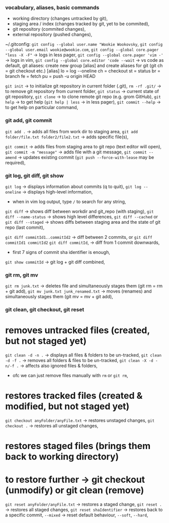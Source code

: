 ### vocabulary, aliases, basic commands

- working directory (changes untracked by git),
- staging area / index (changes tracked by git, yet to be commited),
- git repository (commited changes),
- external repository (pushed changes),

~/.gitconfig:
`git config --global user.name "Wookie Wookovsky`,
`git config --global user.email wookie@wookie.com`,
`git config --global core.pager "less -X -F"` -> logs in less pager,
`git config --global core.pager 'vim -'` -> logs in vim,
`git config --global core.editor 'code --wait` -> vs code as default,
git aliases: create new group [alias] and create aliases for git (git ch = git checkout etc.)
[alias]
        lo = log --oneline
        ch = checkout
        st = status
        br = branch
        fe = fetch
        pu = push -u origin HEAD

`git init` -> to initialize git repository in current folder (.git),
`rm -rf .git/` -> to remove git repository from current folder,
`git status` -> current state of git repository,
`git clone` -> to clone remote git repo (e.g. grom GitHub),
`git help` -> to get help (`git help | less` -> in less pager),
`git commit --help` -> to get help on particular command,

### git add, git commit

`git add .` -> adds all files from work dir to staging area,
`git add folder/file.txt folder2/file2.txt` -> adds specific file(s),

`git commit` -> adds files from staging area to git repo (text editor will open),
`git commit -m "message"` -> adds file with a git message,
`git commit --amend` -> updates existing commit (`git push --force-with-lease` may be required),

### git log, git diff, git show

`git log` -> displays information about commits (q to quit),
`git log --oneline` -> displays high-level information,
- when in vim log output, type `/` to search for any string,

`git diff` -> shows diff between workdir and git_repo (with staging),
`git diff --name-status` -> shows high level differences,
`git diff --cached` or `git diff --staged` -> shows diffs between staging area and the state of git repo (last commit),

`git diff commitId1..commitId2` -> diff between 2 commits,
or `git diff commitId1 commitId2`
`git diff commitId`, -> diff from 1 commit downwards,
- first 7 signs of commit sha identifier is enough,

`git show commitId` -> git log + git diff combined,

### git rm, git mv

`git rm junk.txt` -> deletes file and simultaneously stages them (git rm = rm + git add),
`git mv junk.txt junk_renamed.txt` -> moves (renames) and simultaneously stages them (git mv = mv + git add),

### git clean, git checkout, git reset

# removes untracked files (created, but not staged yet)
`git clean -d -n .` -> displays all files & folders to be un-tracked,
`git clean -d -f .` -> removes all folders & files to be un-tracked,
`git clean -X -d -n/-f .` -> affects also ignored files & folders,
- ofc we can just remove files manually with `rm` or `git rm`,

# restores tracked files (created & modified, but not staged yet)
`git checkout anyFolder/anyFile.txt` -> restores unstaged changes,
`git checkout .` -> restores all unstaged changes,

# restores staged files (brings them back to working directory)
# to restore further -> git checkout (unmodify) or git clean (remove)
`git reset anyFolder/anyFile.txt` -> restores a staged change,
`git reset .` -> restores all staged changes,
`git reset shaIdentifier` -> restores back to a specific commit,
`--mixed` -> reset default behaviour,
`--soft`,
`--hard`,




